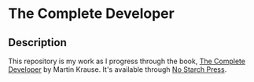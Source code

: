 # The Complete Developer

## Description

This repository is my work as I progress through the book, [The Complete Developer](https://www.usemodernfullstack.dev/) by Martin Krause. It's available through [No Starch Press](https://nostarch.com/complete-developer).